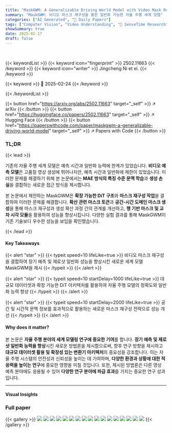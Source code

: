 ```yaml
---
title: "MaskGWM: A Generalizable Driving World Model with Video Mask Reconstruction"
summary: "MaskGWM: 비디오 마스크 재구성을 통한 일반화 가능한 자율 주행 세계 모델"
categories: ["AI Generated", "🤗 Daily Papers"]
tags: ["Computer Vision", "Video Understanding", "🏢 SenseTime Research",]
showSummary: true
date: 2025-02-17
draft: false
---
```


<br>

{{< keywordList >}}
{{< keyword icon="fingerprint" >}} 2502.11663 {{< /keyword >}}
{{< keyword icon="writer" >}} Jingcheng Ni et el. {{< /keyword >}}
 
{{< keyword >}} 🤗 2025-02-24 {{< /keyword >}}
 
{{< /keywordList >}}

{{< button href="https://arxiv.org/abs/2502.11663" target="_self" >}}
↗ arXiv
{{< /button >}}
{{< button href="https://huggingface.co/papers/2502.11663" target="_self" >}}
↗ Hugging Face
{{< /button >}}
{{< button href="https://paperswithcode.com/paper/maskgwm-a-generalizable-driving-world-model" target="_self" >}}
↗ Papers with Code
{{< /button >}}




### TL;DR


{{< lead >}}

기존의 자율 주행 세계 모델은 예측 시간과 일반화 능력에 한계가 있었습니다. **비디오 예측 모델**은 고품질 영상 생성에 뛰어나지만, 예측 시간과 일반화에 제한이 있었습니다. 이러한 문제를 해결하기 위해 본 논문에서는 **MAE 방식의 특징 수준 문맥 학습**과 **생성 손실**을 결합하는 새로운 접근 방식을 제시합니다. 



본 논문에서 제안하는 MaskGWM은 **확장 가능한 DiT 구조**와 **마스크 재구성 작업**을 결합하여 이러한 문제를 해결합니다. **확산 관련 마스크 토큰**과 **공간-시간 도메인 마스크 생성**을 통해 마스크 재구성과 생성 확산 과정 간의 관계를 개선하고, **행 기반 마스크 및 교차 시각 모듈**을 활용하여 성능을 향상시킵니다. 다양한 실험 결과를 통해 MaskGWM이 기존 기술보다 우수한 성능을 보임을 확인했습니다.

{{< /lead >}}


#### Key Takeaways

{{< alert "star" >}}
{{< typeit speed=10 lifeLike=true >}} 비디오 마스크 재구성을 결합하여 장기 예측 및 제로샷 일반화 성능을 향상시킨 새로운 세계 모델 MaskGWM을 제시 {{< /typeit >}}
{{< /alert >}}

{{< alert "star" >}}
{{< typeit speed=10 startDelay=1000 lifeLike=true >}} 대규모 데이터셋과 확장 가능한 DiT 아키텍처를 활용하여 자율 주행 모델의 정확도와 일반화 능력 향상 {{< /typeit >}}
{{< /alert >}}

{{< alert "star" >}}
{{< typeit speed=10 startDelay=2000 lifeLike=true >}} 공간 및 시간적 문맥 정보를 효과적으로 활용하는 새로운 마스크 재구성 전략으로 성능 개선 {{< /typeit >}}
{{< /alert >}}

#### Why does it matter?
본 논문은 **자율 주행 분야의 세계 모델링 연구에 중요한 기여**를 합니다. **장기 예측 및 제로샷 일반화 능력을 향상**시킨 새로운 방법론을 제시함으로써, 향후 연구 방향을 제시하고 **대규모 데이터셋 활용 및 확장성 있는 변환기 아키텍처**의 중요성을 강조합니다.  이는 자율 주행 시스템의 안전성과 신뢰성을 높이는 데 기여하며, **다양한 환경과 상황에 대한 적응력을 높이는 연구**에 중요한 영향을 미칠 것입니다. 또한, 제시된 방법론은 다른 영상 예측 분야에도 응용될 수 있어 **다양한 연구 분야에 파급 효과**를 가지는 중요한 연구 성과입니다.

------
#### Visual Insights







### Full paper

{{< gallery >}}
<img src="paper_images/1.png" class="grid-w50 md:grid-w33 xl:grid-w25" />
<img src="paper_images/2.png" class="grid-w50 md:grid-w33 xl:grid-w25" />
<img src="paper_images/3.png" class="grid-w50 md:grid-w33 xl:grid-w25" />
<img src="paper_images/4.png" class="grid-w50 md:grid-w33 xl:grid-w25" />
<img src="paper_images/5.png" class="grid-w50 md:grid-w33 xl:grid-w25" />
<img src="paper_images/6.png" class="grid-w50 md:grid-w33 xl:grid-w25" />
<img src="paper_images/7.png" class="grid-w50 md:grid-w33 xl:grid-w25" />
<img src="paper_images/8.png" class="grid-w50 md:grid-w33 xl:grid-w25" />
<img src="paper_images/9.png" class="grid-w50 md:grid-w33 xl:grid-w25" />
<img src="paper_images/10.png" class="grid-w50 md:grid-w33 xl:grid-w25" />
<img src="paper_images/11.png" class="grid-w50 md:grid-w33 xl:grid-w25" />
<img src="paper_images/12.png" class="grid-w50 md:grid-w33 xl:grid-w25" />
<img src="paper_images/13.png" class="grid-w50 md:grid-w33 xl:grid-w25" />
<img src="paper_images/14.png" class="grid-w50 md:grid-w33 xl:grid-w25" />
<img src="paper_images/15.png" class="grid-w50 md:grid-w33 xl:grid-w25" />
<img src="paper_images/16.png" class="grid-w50 md:grid-w33 xl:grid-w25" />
<img src="paper_images/17.png" class="grid-w50 md:grid-w33 xl:grid-w25" />
{{< /gallery >}}